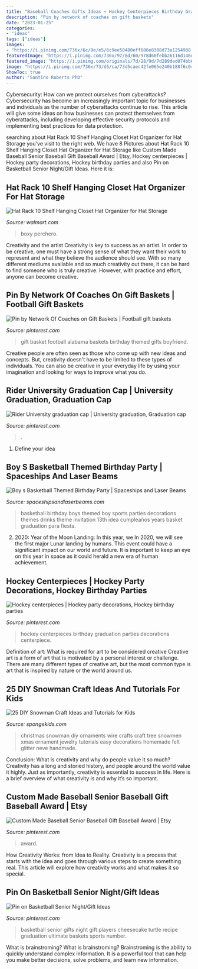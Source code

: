 ```yaml
---
title: "Baseball Coaches Gifts Ideas ~ Hockey Centerpieces Birthday Graduation Parties Decorations Centerpiece"
description: "Pin by network of coaches on gift baskets"
date: "2023-01-25"
categories:
- "ideas"
tags: ["ideas"]
images:
- "https://i.pinimg.com/736x/6c/9e/e5/6c9ee50480eff686e8308d73a1254938.jpg"
featuredImage: "https://i.pinimg.com/736x/97/8d/60/978d60febb26116d146dc4e4cbe55884--hockey-centerpiece-centerpieces.jpg"
featured_image: "https://i.pinimg.com/originals/7d/28/9d/7d289ded074bb66e1113809fa86d0d3f.jpg"
image: "https://i.pinimg.com/736x/73/d5/ca/73d5caec42fe065e240b188f6c048801--football-gift-baskets-auction-baskets.jpg"
ShowToc: true
author: "Santino Roberts PhD"
---
```



Cybersecurity: How can we protect ourselves from cyberattacks?
Cybersecurity has become an increasingly important topic for businesses and individuals as the number of cyberattacks continue to rise. This article will give some ideas on how businesses can protect themselves from cyberattacks, including developing effective security protocols and implementing best practices for data protection.

	

		
searching about Hat Rack 10 Shelf Hanging Closet Hat Organizer for Hat Storage you've visit to the right web. We have 8 Pictures about Hat Rack 10 Shelf Hanging Closet Hat Organizer for Hat Storage like Custom Made Baseball Senior Baseball Gift Baseball Award | Etsy, Hockey centerpieces | Hockey party decorations, Hockey birthday parties and also Pin on Basketball Senior Night/Gift Ideas. Here it is:
		
    
## Hat Rack 10 Shelf Hanging Closet Hat Organizer For Hat Storage

<img loading=lazy src="https://i5.walmartimages.com/asr/cf3a599e-40ad-4597-80c1-0d0710d7d407.c98804b601c03108433a6265089b64e5.jpeg" onerror="this.onerror=null;this.src='https://tse1.mm.bing.net/th?id=OIP.FnmghNySZR3Tjvbh5sHOOwHaLH&amp;pid=15.1';" alt="Hat Rack 10 Shelf Hanging Closet Hat Organizer for Hat Storage">

_Source: walmart.com_

>boxy perchero. 

	

Creativity and the artist
Creativity is key to success as an artist. In order to be creative, one must have a strong sense of what they want their work to represent and what they believe the audience should see. With so many different mediums available and so much creativity out there, it can be hard to find someone who is truly creative. However, with practice and effort, anyone can become creative.

    
## Pin By Network Of Coaches On Gift Baskets | Football Gift Baskets

<img loading=lazy src="https://i.pinimg.com/736x/73/d5/ca/73d5caec42fe065e240b188f6c048801--football-gift-baskets-auction-baskets.jpg" onerror="this.onerror=null;this.src='https://tse2.mm.bing.net/th?id=OIP.qpRl_gPaaw7HfDcBIE8xLgHaHa&amp;pid=15.1';" alt="Pin by Network Of Coaches on Gift Baskets | Football gift baskets">

_Source: pinterest.com_

>gift basket football alabama baskets birthday themed gifts boyfriend. 

	

Creative people are often seen as those who come up with new ideas and concepts. But, creativity doesn't have to be limited to these types of individuals. You can also be creative in your everyday life by using your imagination and looking for ways to improve what you do.

    
## Rider University Graduation Cap | University Graduation, Graduation Cap

<img loading=lazy src="https://i.pinimg.com/originals/7d/28/9d/7d289ded074bb66e1113809fa86d0d3f.jpg" onerror="this.onerror=null;this.src='https://tse3.mm.bing.net/th?id=OIP.6JKTnVh-yGFtwB6gKj7GNwHaJ4&amp;pid=15.1';" alt="Rider University graduation cap | University graduation, Graduation cap">

_Source: pinterest.com_

>. 

	

1. Define your idea

    
## Boy S Basketball Themed Birthday Party | Spaceships And Laser Beams

<img loading=lazy src="http://spaceshipsandlaserbeams.com/wp-content/uploads/2015/09/basketball-birthday-party-ideas-boys.jpg-1.jpg" onerror="this.onerror=null;this.src='https://tse3.mm.bing.net/th?id=OIP.EuE9vHOhTLpdZol3Ts5AwQHaLY&amp;pid=15.1';" alt="Boy s Basketball Themed Birthday Party | Spaceships and Laser Beams">

_Source: spaceshipsandlaserbeams.com_

>basketball birthday boys themed boy sports parties decorations themes drinks theme invitation 13th idea cumpleaños years basket graduation para fiesta. 

	

2) 2020: Year of the Moon Landing: In this year, we
In 2020, we will see the first major Lunar landing by humans. This event could have a significant impact on our world and future. It is important to keep an eye on this year in space as it could herald a new era of human achievement.

    
## Hockey Centerpieces | Hockey Party Decorations, Hockey Birthday Parties

<img loading=lazy src="https://i.pinimg.com/736x/97/8d/60/978d60febb26116d146dc4e4cbe55884--hockey-centerpiece-centerpieces.jpg" onerror="this.onerror=null;this.src='https://tse4.mm.bing.net/th?id=OIP.RHUR3Jc_nCQ8y_BiHsQy3wHaJ3&amp;pid=15.1';" alt="Hockey centerpieces | Hockey party decorations, Hockey birthday parties">

_Source: pinterest.com_

>hockey centerpieces birthday graduation parties decorations centerpiece. 

	

Definition of art: What is required for art to be considered creative
Creative art is a form of art that is motivated by a personal interest or challenge. There are many different types of creative art, but the most common type is art that is inspired by nature or the world around us.

    
## 25 DIY Snowman Craft Ideas And Tutorials For Kids

<img loading=lazy src="https://spongekids.com/wp-content/uploads/2016/12/diy-snowman/12-diy-snowman-crafts-for-kids.jpg" onerror="this.onerror=null;this.src='https://tse3.mm.bing.net/th?id=OIP.qHS4ygHYyHaZG90GIHQn7wHaJ4&amp;pid=15.1';" alt="25 DIY Snowman Craft Ideas and Tutorials for Kids">

_Source: spongekids.com_

>christmas snowman diy ornaments wire crafts craft tree snowmen xmas ornament jewelry tutorials easy decorations homemade felt glitter neve handmade. 

	

Conclusion: What is creativity and why do people value it so much?
Creativity has a long and storied history, and people around the world value it highly. Just as importantly, creativity is essential to success in life. Here is a brief overview of what creativity is and why it’s so important.

    
## Custom Made Baseball Senior Baseball Gift Baseball Award | Etsy

<img loading=lazy src="https://i.pinimg.com/736x/6c/9e/e5/6c9ee50480eff686e8308d73a1254938.jpg" onerror="this.onerror=null;this.src='https://tse4.mm.bing.net/th?id=OIP.tUBcMGAr72EkkwEMd6Qd_QHaHk&amp;pid=15.1';" alt="Custom Made Baseball Senior Baseball Gift Baseball Award | Etsy">

_Source: pinterest.com_

>award. 

	

How Creativity Works: from Idea to Reality.
Creativity is a process that starts with the idea and goes through various steps to create something real. This article will explore how creativity works and what makes it so special.

    
## Pin On Basketball Senior Night/Gift Ideas

<img loading=lazy src="https://i.pinimg.com/736x/0b/d6/d7/0bd6d71025c9aa9c115c06f8a07c5af7--basketball.jpg" onerror="this.onerror=null;this.src='https://tse2.mm.bing.net/th?id=OIP.krHCk8hYo4y-6o1XO5OwdQHaJ3&amp;pid=15.1';" alt="Pin on Basketball Senior Night/Gift Ideas">

_Source: pinterest.com_

>basketball senior gifts night gift players cheesecake turtle recipe graduation ultimate baskets sports number. 

	

What is brainstroming?
What is brainstroming? Brainstroming is the ability to quickly understand complex information. It is a powerful tool that can help you make better decisions, solve problems, and learn new information.

